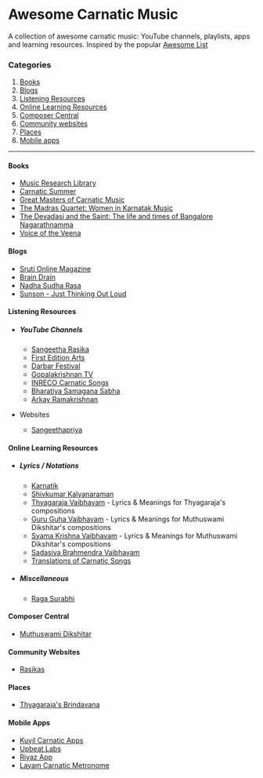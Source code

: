 # Awesome Carnatic Music
A collection of awesome carnatic music: YouTube channels, playlists, apps and learning resources.
Inspired by the popular [Awesome List](https://github.com/sindresorhus/awesome)

### Categories
1. [Books](#books)
2. [Blogs](#blogs)
3. [Listening Resources](#learning-resources)
4. [Online Learning Resources](#online-learning-resources)
5. [Composer Central](#composer-central)
6. [Community websites](#community-websites)
7. [Places](#places)
8. [Mobile apps](#mobile-apps)

***


#### Books
- [Music Research Library](http://musicresearchlibrary.net/omeka/)
- [Carnatic Summer](https://www.goodreads.com/book/show/4809072-carnatic-summer)
- [Great Masters of Carnatic Music](https://www.goodreads.com/book/show/10701518-great-masters-of-carnatic-music-1930-1965)
- [The Madras Quartet: Women in Karnatak Music](https://www.goodreads.com/book/show/52528379-the-madras-quartet)
- [The Devadasi and the Saint: The life and times of Bangalore Nagarathnamma](https://www.goodreads.com/book/show/10434498-the-devadasi-and-the-saint)
- [Voice of the Veena](https://www.goodreads.com/book/show/15815995-voice-of-the-veena-s-balachander)

#### Blogs
- [Sruti Online Magazine](https://srutimag.blogspot.com/)
- [Brain Drain](https://kpjayan.wordpress.com/)
- [Nadha Sudha Rasa](https://nadhasudharasa.blogspot.com/)
- [Sunson - Just Thinking Out Loud](https://sunson.wordpress.com/)

#### Listening Resources

  - ##### YouTube Channels
    - [Sangeetha Rasika](https://www.youtube.com/channel/UC1GKiyaJP1KtrWVoUj9ti5A)
    - [First Edition Arts](https://www.youtube.com/channel/UC7OXY2c5apsxw4J-Kx4p_NQ)
    - [Darbar Festival](https://www.youtube.com/user/darbarfestival)
    - [Gopalakrishnan TV](https://www.youtube.com/channel/UCehwxQ1ZGiAgui_jvP4xaHA)
    - [INRECO Carnatic Songs](https://www.youtube.com/channel/UC9VkxD-HuD3CACdnCG82zmw)
    - [Bharatiya Samagana Sabha](https://www.youtube.com/channel/UCVixXkzBzjvKCHLd8U8rW_w)
    - [Arkay Ramakrishnan](https://www.youtube.com/user/arkay1955)

  - Websites
    - [Sangeethapriya](http://www.sangeethapriya.org)

#### Online Learning Resources

  - ##### Lyrics / Notations
    - [Karnatik](https://karnatik.com/ragas.shtml)
    - [Shivkumar Kalyanaraman](http://www.shivkumar.org/music/index.html)
    - [Thyagaraja Vaibhavam](https://thyagaraja-vaibhavam.blogspot.com/2009/03/tyagaraja-kritis-alphabetical-list.html) - Lyrics & Meanings for Thyagaraja's compositions
    - [Guru Guha Vaibhavam](https://guru-guha.blogspot.com/2009/04/dikshitar-kritis-alphabetical-list.html) - Lyrics & Meanings for Muthuswami Dikshitar's compositions
    - [Syama Krishna Vaibhavam](https://syamakrishnavaibhavam.blogspot.com/2011/03/alphabetica-list-of-kritis.html) - Lyrics & Meanings for Muthuswami Dikshitar's compositions
    - [Sadasiva Brahmendra Vaibhavam](https://sadasivabrahmendra.blogspot.com/)
    - [Translations of Carnatic Songs](https://translationsofsomesongsofcarnticmusic.blogspot.com/)

  - ##### Miscellaneous
    - [Raga Surabhi](http://www.ragasurabhi.com/index.html)

#### Composer Central
- [Muthuswami Dikshitar](http://www.sangeethapriya.org/tributes/dikshithar/index.html)

#### Community Websites
- [Rasikas](http://www.rasikas.org/forums/)

#### Places
- [Thyagaraja's Brindavana](http://thiruvaiyaruthyagarajaaradhana.org/)

#### Mobile Apps
- [Kuyil Carnatic Apps](https://kuyil.org/)
- [Upbeat Labs](http://www.upbeatlabs.com/)
- [Riyaz App](https://riyazapp.com/)
- [Layam Carnatic Metronome](http://mysorevadiraj.com/layam-carnatic-metronome-app/)
